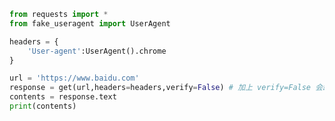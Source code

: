 
<BlogInfo id="1094" title="18.requests的使用证书的使用" author="白日梦想猿" pv=0 read_times=0 pre_cost_time="0分13秒" category="爬虫学习" tag_list="['爬虫学习']" create_time="2020.05.31 16:53:22" update_time="2020.05.31 16:56:41" />

```python
from requests import *
from fake_useragent import UserAgent

headers = {
    'User-agent':UserAgent().chrome
}

url = 'https://www.baidu.com'
response = get(url,headers=headers,verify=False) # 加上 verify=False 会跳过SSL证书的验证
contents = response.text
print(contents)
```
